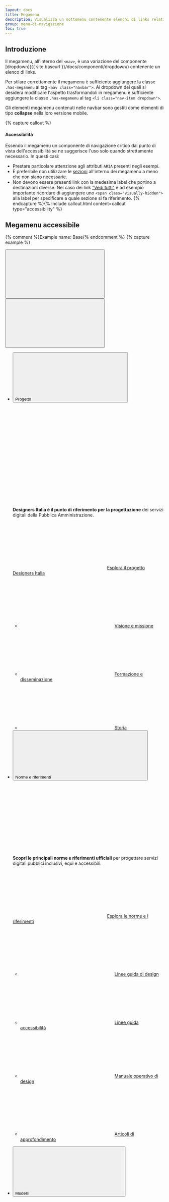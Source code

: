 ```yaml
---
layout: docs
title: Megamenu
description: Visualizza un sottomenu contenente elenchi di links relativo ad una voce della navbar.
group: menu-di-navigazione
toc: true
---
```


## Introduzione

Il megamenu, all'interno del `<nav>`, è una variazione del componente [dropdown]({{ site.baseurl }}/docs/componenti/dropdown/) contenente un elenco di links.

Per stilare correttamente il megamenu è sufficiente aggiungere la classe `.has-megamenu` al tag `<nav class="navbar">`. Ai dropdown dei quali si desidera modificare l'aspetto trasformandoli in megamenu è sufficiente aggiungere la classe `.has-megamenu` al tag `<li class="nav-item dropdown">`.

Gli elementi megamenu contenuti nelle navbar sono gestiti come elementi di tipo **collapse** nella loro versione mobile.

{% capture callout %}

#### Accessibilità

Essendo il megamenu un componente di navigazione critico dal punto di vista dell'accessibilità se ne suggerisce l'uso solo quando strettamente necessario. In questi casi:

- Prestare particolare attenzione agli attributi `ARIA` presenti negli esempi.
- È preferibile non utilizzare le [sezioni](#classico-con-sezioni) all'interno dei megamenu a meno che non siano necessarie.
- Non devono essere presenti link con la medesima label che portino a destinazioni diverse. Nel caso dei link ["Vedi tutti"](#classico-con-link-vedi-tutti) è ad esempio importante ricordare di aggiungere uno `<span class="visually-hidden">` alla label per specificare a quale sezione si fa riferimento.
  {% endcapture %}{% include callout.html content=callout type="accessibility" %}

## Megamenu accessibile

{% comment %}Example name: Base{% endcomment %}
{% capture example %}
<nav class="navbar navbar-expand-lg has-megamenu" aria-label="Menu principale"><button type="button"
    aria-label="Mostra o nascondi il menu" class="custom-navbar-toggler" aria-controls="menu" aria-expanded="false"
    data-bs-toggle="navbarcollapsible" data-bs-target="#menu"><span><svg role="img" class="icon">
        <use href="{{site.baseurl}}/dist/svg/sprites.svg#it-burger"></use>
      </svg></span></button>
  <div class="navbar-collapsable" id="menu">
    <div class="overlay fade"></div>
    <div class="close-div"><button type="button" aria-label="Chiudi il menu" class="btn close-menu"><span><svg
            role="img" class="icon">
            <use href="{{site.baseurl}}/dist/svg/sprites.svg#it-close-big"></use>
          </svg></span></button></div>
    <div class="menu-wrapper justify-content-lg-between">
      <ul class="navbar-nav">
        <li class="nav-item dropdown megamenu"><button type="button"
            class="nav-link dropdown-toggle px-lg-2 px-xl-3 fw-semibold" data-bs-toggle="dropdown" aria-expanded="false"
            id="menuA" data-focus-mouse="false"><span>Progetto</span><svg role="img" class="icon icon-xs ms-1">
              <use href="{{site.baseurl}}/dist/svg/sprites.svg#it-expand"></use>
            </svg></button>
          <div class="dropdown-menu shadow-lg" role="region" aria-labelledby="menuA">
            <div class="megamenu pb-5 pb-lg-0">
              <div class="row">
                <div class="col-xs-12 col-lg-4 px-0">
                  <div class="row">
                    <div class="col-12 it-vertical it-description pb-lg-3">
                      <div class="description-content img-max-megamenu ps-4 ps-sm-5 ms-3">
                        <div class="ratio ratio-megamenu lightgrey-bg-a1 mb-4 rounded">
                          <div data-gatsby-image-wrapper=""
                            class="gatsby-image-wrapper gatsby-image-wrapper-constrained rounded">
                            <div style="max-width:3200px;display:block"><img alt="" role="presentation"
                                aria-hidden="true"
                                src="data:image/svg+xml;charset=utf-8,%3Csvg%20height='2000'%20width='3200'%20xmlns='http://www.w3.org/2000/svg'%20version='1.1'%3E%3C/svg%3E"
                                style="max-width:100%;display:block;position:static">
                            </div>
                            <div aria-hidden="true" data-placeholder-image=""
                              style="opacity: 0; transition: opacity 500ms linear 0s; background-color: rgb(200, 120, 8); position: absolute; inset: 0px;">
                            </div>
                            <picture>
                              <source type="image/avif"
                                srcset="/static/0d973a0343157b10c739076c1a282b05/88738/home.avif 800w,/static/0d973a0343157b10c739076c1a282b05/4d6cb/home.avif 1600w,/static/0d973a0343157b10c739076c1a282b05/78b45/home.avif 3200w"
                                sizes="(min-width: 3200px) 3200px, 100vw">
                              <source type="image/webp"
                                srcset="/static/0d973a0343157b10c739076c1a282b05/912d8/home.webp 800w,/static/0d973a0343157b10c739076c1a282b05/3f5e5/home.webp 1600w,/static/0d973a0343157b10c739076c1a282b05/1f83d/home.webp 3200w"
                                sizes="(min-width: 3200px) 3200px, 100vw"><img data-main-image="" style="opacity: 1;"
                                sizes="(min-width: 3200px) 3200px, 100vw" decoding="async" loading="eager"
                                src="/static/0d973a0343157b10c739076c1a282b05/a1dee/home.jpg"
                                srcset="/static/0d973a0343157b10c739076c1a282b05/032ba/home.jpg 800w,/static/0d973a0343157b10c739076c1a282b05/eea20/home.jpg 1600w,/static/0d973a0343157b10c739076c1a282b05/a1dee/home.jpg 3200w"
                                alt="">
                            </picture><noscript>
                              <picture>
                                <source type="image/avif"
                                  srcSet="/static/0d973a0343157b10c739076c1a282b05/88738/home.avif 800w,/static/0d973a0343157b10c739076c1a282b05/4d6cb/home.avif 1600w,/static/0d973a0343157b10c739076c1a282b05/78b45/home.avif 3200w"
                                  sizes="(min-width: 3200px) 3200px, 100vw" />
                                <source type="image/webp"
                                  srcSet="/static/0d973a0343157b10c739076c1a282b05/912d8/home.webp 800w,/static/0d973a0343157b10c739076c1a282b05/3f5e5/home.webp 1600w,/static/0d973a0343157b10c739076c1a282b05/1f83d/home.webp 3200w"
                                  sizes="(min-width: 3200px) 3200px, 100vw" /><img data-gatsby-image-ssr=""
                                  data-main-image="" style="opacity:0" sizes="(min-width: 3200px) 3200px, 100vw"
                                  decoding="async" loading="eager"
                                  src="/static/0d973a0343157b10c739076c1a282b05/a1dee/home.jpg"
                                  srcSet="/static/0d973a0343157b10c739076c1a282b05/032ba/home.jpg 800w,/static/0d973a0343157b10c739076c1a282b05/eea20/home.jpg 1600w,/static/0d973a0343157b10c739076c1a282b05/a1dee/home.jpg 3200w"
                                  alt="" />
                              </picture>
                            </noscript>
                            <script
                              type="module">const t = "undefined" != typeof HTMLImageElement && "loading" in HTMLImageElement.prototype; if (t) { const t = document.querySelectorAll("img[data-main-image]"); for (let e of t) { e.dataset.src && (e.setAttribute("src", e.dataset.src), e.removeAttribute("data-src")), e.dataset.srcset && (e.setAttribute("srcset", e.dataset.srcset), e.removeAttribute("data-srcset")); const t = e.parentNode.querySelectorAll("source[data-srcset]"); for (let e of t) e.setAttribute("srcset", e.dataset.srcset), e.removeAttribute("data-srcset"); e.complete && (e.style.opacity = 1, e.parentNode.parentNode.querySelector("[data-placeholder-image]").style.opacity = 0) } }</script>
                          </div>
                        </div>
                        <p><strong>Designers Italia è il punto di riferimento per la
                            progettazione</strong> dei servizi digitali della Pubblica
                          Amministrazione.</p>
                      </div>
                    </div>
                  </div>
                </div>
                <div class="col-12 col-lg-8">
                  <div class="heading-link-wrapper"><a class="heading-link d-flex-inline align-items-center"
                      href="/progetto/"><svg role="img" class="icon icon-sm icon-primary me-2">
                        <use href="{{site.baseurl}}/dist/svg/sprites.svg#it-arrow-right-triangle"></use>
                      </svg><span>Esplora il progetto Designers Italia</span></a></div>
                  <div class="row">
                    <div class="col-12 col-lg-6">
                      <div class="link-list-wrapper">
                        <ul class="link-list">
                          <li><a class="list-item     left-icon  dropdown-item "
                              href="/progetto/visione-e-missione/"><svg role="img"
                                class="icon icon-sm icon-primary align-middle me-2">
                                <use href="{{site.baseurl}}/dist/svg/sprites.svg#it-arrow-right-triangle">
                                </use>
                              </svg><span>Visione e missione</span></a></li>
                          <li><a class="list-item     left-icon  dropdown-item "
                              href="/progetto/formazione-e-disseminazione/"><svg role="img"
                                class="icon icon-sm icon-primary align-middle me-2">
                                <use href="{{site.baseurl}}/dist/svg/sprites.svg#it-arrow-right-triangle">
                                </use>
                              </svg><span>Formazione e disseminazione</span></a></li>
                          <li><a class="list-item     left-icon  dropdown-item " href="/progetto/storia/"><svg
                                role="img" class="icon icon-sm icon-primary align-middle me-2">
                                <use href="{{site.baseurl}}/dist/svg/sprites.svg#it-arrow-right-triangle">
                                </use>
                              </svg><span>Storia</span></a></li>
                        </ul>
                      </div>
                    </div>
                  </div>
                </div>
              </div>
            </div>
          </div>
        </li>
        <li class="nav-item dropdown megamenu"><button type="button"
            class="nav-link dropdown-toggle px-lg-2 px-xl-3 fw-semibold" data-bs-toggle="dropdown" aria-expanded="false"
            id="menuB" data-focus-mouse="false"><span>Norme e riferimenti</span><svg role="img"
              class="icon icon-xs ms-1">
              <use href="{{site.baseurl}}/dist/svg/sprites.svg#it-expand"></use>
            </svg></button>
          <div class="dropdown-menu shadow-lg" role="region" aria-labelledby="menuB">
            <div class="megamenu pb-5 pb-lg-0">
              <div class="row">
                <div class="col-xs-12 col-lg-4 px-0">
                  <div class="row">
                    <div class="col-12 it-vertical it-description pb-lg-3">
                      <div class="description-content img-max-megamenu ps-4 ps-sm-5 ms-3">
                        <div class="ratio ratio-megamenu lightgrey-bg-a1 mb-4 rounded">
                          <div data-gatsby-image-wrapper=""
                            class="gatsby-image-wrapper gatsby-image-wrapper-constrained rounded">
                            <div style="max-width:3840px;display:block"><img alt="" role="presentation"
                                aria-hidden="true"
                                src="data:image/svg+xml;charset=utf-8,%3Csvg%20height='1648'%20width='3840'%20xmlns='http://www.w3.org/2000/svg'%20version='1.1'%3E%3C/svg%3E"
                                style="max-width:100%;display:block;position:static">
                            </div>
                            <div aria-hidden="true" data-placeholder-image=""
                              style="opacity: 0; transition: opacity 500ms linear 0s; background-color: rgb(200, 120, 8); position: absolute; inset: 0px;">
                            </div>
                            <picture>
                              <source type="image/avif"
                                srcset="/static/ba50afab4951d4437df225ac40bc9760/2b1f4/manuale-operativo-di-design.avif 960w,/static/ba50afab4951d4437df225ac40bc9760/2ae3a/manuale-operativo-di-design.avif 1920w,/static/ba50afab4951d4437df225ac40bc9760/78b33/manuale-operativo-di-design.avif 3840w"
                                sizes="(min-width: 3840px) 3840px, 100vw">
                              <source type="image/webp"
                                srcset="/static/ba50afab4951d4437df225ac40bc9760/e6899/manuale-operativo-di-design.webp 960w,/static/ba50afab4951d4437df225ac40bc9760/8644f/manuale-operativo-di-design.webp 1920w,/static/ba50afab4951d4437df225ac40bc9760/d6da2/manuale-operativo-di-design.webp 3840w"
                                sizes="(min-width: 3840px) 3840px, 100vw"><img data-main-image="" style="opacity: 1;"
                                sizes="(min-width: 3840px) 3840px, 100vw" decoding="async" loading="eager"
                                src="/static/ba50afab4951d4437df225ac40bc9760/5fdb4/manuale-operativo-di-design.jpg"
                                srcset="/static/ba50afab4951d4437df225ac40bc9760/c52da/manuale-operativo-di-design.jpg 960w,/static/ba50afab4951d4437df225ac40bc9760/eda89/manuale-operativo-di-design.jpg 1920w,/static/ba50afab4951d4437df225ac40bc9760/5fdb4/manuale-operativo-di-design.jpg 3840w"
                                alt="">
                            </picture><noscript>
                              <picture>
                                <source type="image/avif"
                                  srcSet="/static/ba50afab4951d4437df225ac40bc9760/2b1f4/manuale-operativo-di-design.avif 960w,/static/ba50afab4951d4437df225ac40bc9760/2ae3a/manuale-operativo-di-design.avif 1920w,/static/ba50afab4951d4437df225ac40bc9760/78b33/manuale-operativo-di-design.avif 3840w"
                                  sizes="(min-width: 3840px) 3840px, 100vw" />
                                <source type="image/webp"
                                  srcSet="/static/ba50afab4951d4437df225ac40bc9760/e6899/manuale-operativo-di-design.webp 960w,/static/ba50afab4951d4437df225ac40bc9760/8644f/manuale-operativo-di-design.webp 1920w,/static/ba50afab4951d4437df225ac40bc9760/d6da2/manuale-operativo-di-design.webp 3840w"
                                  sizes="(min-width: 3840px) 3840px, 100vw" /><img data-gatsby-image-ssr=""
                                  data-main-image="" style="opacity:0" sizes="(min-width: 3840px) 3840px, 100vw"
                                  decoding="async" loading="eager"
                                  src="/static/ba50afab4951d4437df225ac40bc9760/5fdb4/manuale-operativo-di-design.jpg"
                                  srcSet="/static/ba50afab4951d4437df225ac40bc9760/c52da/manuale-operativo-di-design.jpg 960w,/static/ba50afab4951d4437df225ac40bc9760/eda89/manuale-operativo-di-design.jpg 1920w,/static/ba50afab4951d4437df225ac40bc9760/5fdb4/manuale-operativo-di-design.jpg 3840w"
                                  alt="" />
                              </picture>
                            </noscript>
                            <script
                              type="module">const t = "undefined" != typeof HTMLImageElement && "loading" in HTMLImageElement.prototype; if (t) { const t = document.querySelectorAll("img[data-main-image]"); for (let e of t) { e.dataset.src && (e.setAttribute("src", e.dataset.src), e.removeAttribute("data-src")), e.dataset.srcset && (e.setAttribute("srcset", e.dataset.srcset), e.removeAttribute("data-srcset")); const t = e.parentNode.querySelectorAll("source[data-srcset]"); for (let e of t) e.setAttribute("srcset", e.dataset.srcset), e.removeAttribute("data-srcset"); e.complete && (e.style.opacity = 1, e.parentNode.parentNode.querySelector("[data-placeholder-image]").style.opacity = 0) } }</script>
                          </div>
                        </div>
                        <p><strong>Scopri le principali norme e riferimenti ufficiali</strong>
                          per progettare servizi digitali pubblici inclusivi, equi e
                          accessibili.</p>
                      </div>
                    </div>
                  </div>
                </div>
                <div class="col-12 col-lg-8">
                  <div class="heading-link-wrapper"><a class="heading-link d-flex-inline align-items-center"
                      href="/norme-e-riferimenti/"><svg role="img" class="icon icon-sm icon-primary me-2">
                        <use href="{{site.baseurl}}/dist/svg/sprites.svg#it-arrow-right-triangle"></use>
                      </svg><span>Esplora le norme e i riferimenti</span></a></div>
                  <div class="row">
                    <div class="col-12 col-lg-6">
                      <div class="link-list-wrapper">
                        <ul class="link-list">
                          <li><a class="list-item     left-icon  dropdown-item "
                              href="/norme-e-riferimenti/linee-guida-di-design/"><svg role="img"
                                class="icon icon-sm icon-primary align-middle me-2">
                                <use href="{{site.baseurl}}/dist/svg/sprites.svg#it-arrow-right-triangle">
                                </use>
                              </svg><span>Linee guida di design</span></a></li>
                          <li><a class="list-item     left-icon  dropdown-item "
                              href="/norme-e-riferimenti/linee-guida-accessibilita/"><svg role="img"
                                class="icon icon-sm icon-primary align-middle me-2">
                                <use href="{{site.baseurl}}/dist/svg/sprites.svg#it-arrow-right-triangle">
                                </use>
                              </svg><span>Linee guida accessibilità</span></a></li>
                          <li><a class="list-item     left-icon  dropdown-item "
                              href="/norme-e-riferimenti/manuale-operativo-di-design/"><svg role="img"
                                class="icon icon-sm icon-primary align-middle me-2">
                                <use href="{{site.baseurl}}/dist/svg/sprites.svg#it-arrow-right-triangle">
                                </use>
                              </svg><span>Manuale operativo di design</span></a></li>
                        </ul>
                      </div>
                    </div>
                    <div class="col-12 col-lg-6">
                      <div class="link-list-wrapper">
                        <ul class="link-list">
                          <li><a href="/norme-e-riferimenti#articoli-di-approfondimento"
                              class="list-item     left-icon  dropdown-item "><svg role="img"
                                class="icon icon-sm icon-primary align-middle me-2">
                                <use href="{{site.baseurl}}/dist/svg/sprites.svg#it-arrow-right-triangle">
                                </use>
                              </svg><span>Articoli di approfondimento</span></a></li>
                        </ul>
                      </div>
                    </div>
                  </div>
                </div>
              </div>
            </div>
          </div>
        </li>
      </ul>
      <ul class="navbar-nav">
        <li class="nav-item dropdown megamenu"><button type="button"
            class="nav-link dropdown-toggle px-lg-2 px-xl-3 fw-semibold" data-bs-toggle="dropdown" aria-expanded="false"
            id="menuC"><span>Modelli</span><svg role="img" class="icon icon-xs ms-1">
              <use href="{{site.baseurl}}/dist/svg/sprites.svg#it-expand"></use>
            </svg></button>
          <div class="dropdown-menu shadow-lg" role="region" aria-labelledby="menuC">
            <div class="megamenu pb-5 pb-lg-0">
              <div class="row">
                <div class="col-xs-12 col-lg-4 px-0">
                  <div class="row">
                    <div class="col-12 it-vertical it-description pb-lg-3">
                      <div class="description-content img-max-megamenu ps-4 ps-sm-5 ms-3">
                        <div class="ratio ratio-megamenu lightgrey-bg-a1 mb-4 rounded">
                          <div data-gatsby-image-wrapper=""
                            class="gatsby-image-wrapper gatsby-image-wrapper-constrained rounded">
                            <div style="max-width:1450px;display:block"><img alt="" role="presentation"
                                aria-hidden="true"
                                src="data:image/svg+xml;charset=utf-8,%3Csvg%20height='906'%20width='1450'%20xmlns='http://www.w3.org/2000/svg'%20version='1.1'%3E%3C/svg%3E"
                                style="max-width:100%;display:block;position:static">
                            </div>
                            <div aria-hidden="true" data-placeholder-image=""
                              style="opacity: 0; transition: opacity 500ms linear 0s; background-color: rgb(104, 216, 216); position: absolute; inset: 0px;">
                            </div>
                            <picture>
                              <source type="image/avif"
                                srcset="/static/70cecc5a0a63d4057163ac117e5feade/00221/comuni.avif 363w,/static/70cecc5a0a63d4057163ac117e5feade/11ecc/comuni.avif 725w,/static/70cecc5a0a63d4057163ac117e5feade/0ac32/comuni.avif 1450w"
                                sizes="(min-width: 1450px) 1450px, 100vw">
                              <source type="image/webp"
                                srcset="/static/70cecc5a0a63d4057163ac117e5feade/7ff0d/comuni.webp 363w,/static/70cecc5a0a63d4057163ac117e5feade/99691/comuni.webp 725w,/static/70cecc5a0a63d4057163ac117e5feade/65c2b/comuni.webp 1450w"
                                sizes="(min-width: 1450px) 1450px, 100vw"><img data-main-image="" style="opacity: 1;"
                                sizes="(min-width: 1450px) 1450px, 100vw" decoding="async" loading="eager"
                                src="/static/70cecc5a0a63d4057163ac117e5feade/8dc0e/comuni.png"
                                srcset="/static/70cecc5a0a63d4057163ac117e5feade/5b008/comuni.png 363w,/static/70cecc5a0a63d4057163ac117e5feade/1ab17/comuni.png 725w,/static/70cecc5a0a63d4057163ac117e5feade/8dc0e/comuni.png 1450w"
                                alt="">
                            </picture><noscript>
                              <picture>
                                <source type="image/avif"
                                  srcSet="/static/70cecc5a0a63d4057163ac117e5feade/00221/comuni.avif 363w,/static/70cecc5a0a63d4057163ac117e5feade/11ecc/comuni.avif 725w,/static/70cecc5a0a63d4057163ac117e5feade/0ac32/comuni.avif 1450w"
                                  sizes="(min-width: 1450px) 1450px, 100vw" />
                                <source type="image/webp"
                                  srcSet="/static/70cecc5a0a63d4057163ac117e5feade/7ff0d/comuni.webp 363w,/static/70cecc5a0a63d4057163ac117e5feade/99691/comuni.webp 725w,/static/70cecc5a0a63d4057163ac117e5feade/65c2b/comuni.webp 1450w"
                                  sizes="(min-width: 1450px) 1450px, 100vw" /><img data-gatsby-image-ssr=""
                                  data-main-image="" style="opacity:0" sizes="(min-width: 1450px) 1450px, 100vw"
                                  decoding="async" loading="eager"
                                  src="/static/70cecc5a0a63d4057163ac117e5feade/8dc0e/comuni.png"
                                  srcSet="/static/70cecc5a0a63d4057163ac117e5feade/5b008/comuni.png 363w,/static/70cecc5a0a63d4057163ac117e5feade/1ab17/comuni.png 725w,/static/70cecc5a0a63d4057163ac117e5feade/8dc0e/comuni.png 1450w"
                                  alt="" />
                              </picture>
                            </noscript>
                            <script
                              type="module">const t = "undefined" != typeof HTMLImageElement && "loading" in HTMLImageElement.prototype; if (t) { const t = document.querySelectorAll("img[data-main-image]"); for (let e of t) { e.dataset.src && (e.setAttribute("src", e.dataset.src), e.removeAttribute("data-src")), e.dataset.srcset && (e.setAttribute("srcset", e.dataset.srcset), e.removeAttribute("data-srcset")); const t = e.parentNode.querySelectorAll("source[data-srcset]"); for (let e of t) e.setAttribute("srcset", e.dataset.srcset), e.removeAttribute("data-srcset"); e.complete && (e.style.opacity = 1, e.parentNode.parentNode.querySelector("[data-placeholder-image]").style.opacity = 0) } }</script>
                          </div>
                        </div>
                        <p><strong>Usa i modelli di design per realizzare siti e servizi
                            digitali</strong> validati dalla ricerca e progettati sui
                          bisogni dei cittadini.</p>
                      </div>
                    </div>
                  </div>
                </div>
                <div class="col-12 col-lg-8">
                  <div class="heading-link-wrapper"><a class="heading-link d-flex-inline align-items-center"
                      href="/modelli/"><svg role="img" class="icon icon-sm icon-primary me-2">
                        <use href="{{site.baseurl}}/dist/svg/sprites.svg#it-arrow-right-triangle"></use>
                      </svg><span>Esplora i modelli di siti e servizi digitali per la
                        PA</span></a></div>
                  <div class="row">
                    <div class="col-12 col-lg-6">
                      <div class="link-list-wrapper">
                        <ul class="link-list">
                          <li><a class="list-item     left-icon  dropdown-item " href="/modelli/comuni/"><svg role="img"
                                class="icon icon-sm icon-primary align-middle me-2">
                                <use href="{{site.baseurl}}/dist/svg/sprites.svg#it-arrow-right-triangle">
                                </use>
                              </svg><span>Comuni</span></a></li>
                          <li><a class="list-item     left-icon  dropdown-item " href="/modelli/scuole/"><svg role="img"
                                class="icon icon-sm icon-primary align-middle me-2">
                                <use href="{{site.baseurl}}/dist/svg/sprites.svg#it-arrow-right-triangle">
                                </use>
                              </svg><span>Scuole</span></a></li>
                          <li><a class="list-item     left-icon  dropdown-item " href="/modelli/musei-civici/"><svg
                                role="img" class="icon icon-sm icon-primary align-middle me-2">
                                <use href="{{site.baseurl}}/dist/svg/sprites.svg#it-arrow-right-triangle">
                                </use>
                              </svg><span>Musei civici</span></a></li>
                        </ul>
                      </div>
                    </div>
                    <div class="col-12 col-lg-6">
                      <div class="link-list-wrapper">
                        <ul class="link-list">
                          <li><a class="list-item     left-icon  dropdown-item "
                              href="/modelli/aziende-sanitarie-locali/"><svg role="img"
                                class="icon icon-sm icon-primary align-middle me-2">
                                <use href="{{site.baseurl}}/dist/svg/sprites.svg#it-arrow-right-triangle">
                                </use>
                              </svg><span>Aziende sanitarie locali (ASL)</span></a></li>
                        </ul>
                      </div>
                    </div>
                  </div>
                </div>
              </div>
            </div>
          </div>
        </li>
        <li class="nav-item dropdown megamenu"><button type="button"
            class="nav-link dropdown-toggle px-lg-2 px-xl-3 fw-semibold" data-bs-toggle="dropdown" aria-expanded="false"
            id="menuD"><span>Design system</span><svg role="img" class="icon icon-xs ms-1">
              <use href="{{site.baseurl}}/dist/svg/sprites.svg#it-expand"></use>
            </svg></button>
          <div class="dropdown-menu shadow-lg" role="region" aria-labelledby="menuD">
            <div class="megamenu pb-5 pb-lg-0">
              <div class="row">
                <div class="col-xs-12 col-lg-4 px-0">
                  <div class="row">
                    <div class="col-12 it-vertical it-description pb-lg-3">
                      <div class="description-content img-max-megamenu ps-4 ps-sm-5 ms-3">
                        <div class="ratio ratio-megamenu lightgrey-bg-a1 mb-4 rounded">
                          <div data-gatsby-image-wrapper=""
                            class="gatsby-image-wrapper gatsby-image-wrapper-constrained rounded">
                            <div style="max-width:1920px;display:block"><img alt="" role="presentation"
                                aria-hidden="true"
                                src="data:image/svg+xml;charset=utf-8,%3Csvg%20height='824'%20width='1920'%20xmlns='http://www.w3.org/2000/svg'%20version='1.1'%3E%3C/svg%3E"
                                style="max-width:100%;display:block;position:static">
                            </div>
                            <div aria-hidden="true" data-placeholder-image=""
                              style="opacity: 0; transition: opacity 500ms linear 0s; background-color: rgb(136, 168, 200); position: absolute; inset: 0px;">
                            </div>
                            <picture>
                              <source type="image/avif"
                                srcset="/static/0d32f3f51a9597e2d678ec4945da6480/86651/fondamenti.avif 480w,/static/0d32f3f51a9597e2d678ec4945da6480/2b1f4/fondamenti.avif 960w,/static/0d32f3f51a9597e2d678ec4945da6480/2ae3a/fondamenti.avif 1920w"
                                sizes="(min-width: 1920px) 1920px, 100vw">
                              <source type="image/webp"
                                srcset="/static/0d32f3f51a9597e2d678ec4945da6480/1cdd2/fondamenti.webp 480w,/static/0d32f3f51a9597e2d678ec4945da6480/e6899/fondamenti.webp 960w,/static/0d32f3f51a9597e2d678ec4945da6480/8644f/fondamenti.webp 1920w"
                                sizes="(min-width: 1920px) 1920px, 100vw"><img data-main-image="" style="opacity: 1;"
                                sizes="(min-width: 1920px) 1920px, 100vw" decoding="async" loading="eager"
                                src="/static/0d32f3f51a9597e2d678ec4945da6480/eda89/fondamenti.jpg"
                                srcset="/static/0d32f3f51a9597e2d678ec4945da6480/ad942/fondamenti.jpg 480w,/static/0d32f3f51a9597e2d678ec4945da6480/c52da/fondamenti.jpg 960w,/static/0d32f3f51a9597e2d678ec4945da6480/eda89/fondamenti.jpg 1920w"
                                alt="">
                            </picture><noscript>
                              <picture>
                                <source type="image/avif"
                                  srcSet="/static/0d32f3f51a9597e2d678ec4945da6480/86651/fondamenti.avif 480w,/static/0d32f3f51a9597e2d678ec4945da6480/2b1f4/fondamenti.avif 960w,/static/0d32f3f51a9597e2d678ec4945da6480/2ae3a/fondamenti.avif 1920w"
                                  sizes="(min-width: 1920px) 1920px, 100vw" />
                                <source type="image/webp"
                                  srcSet="/static/0d32f3f51a9597e2d678ec4945da6480/1cdd2/fondamenti.webp 480w,/static/0d32f3f51a9597e2d678ec4945da6480/e6899/fondamenti.webp 960w,/static/0d32f3f51a9597e2d678ec4945da6480/8644f/fondamenti.webp 1920w"
                                  sizes="(min-width: 1920px) 1920px, 100vw" /><img data-gatsby-image-ssr=""
                                  data-main-image="" style="opacity:0" sizes="(min-width: 1920px) 1920px, 100vw"
                                  decoding="async" loading="eager"
                                  src="/static/0d32f3f51a9597e2d678ec4945da6480/eda89/fondamenti.jpg"
                                  srcSet="/static/0d32f3f51a9597e2d678ec4945da6480/ad942/fondamenti.jpg 480w,/static/0d32f3f51a9597e2d678ec4945da6480/c52da/fondamenti.jpg 960w,/static/0d32f3f51a9597e2d678ec4945da6480/eda89/fondamenti.jpg 1920w"
                                  alt="" />
                              </picture>
                            </noscript>
                            <script
                              type="module">const t = "undefined" != typeof HTMLImageElement && "loading" in HTMLImageElement.prototype; if (t) { const t = document.querySelectorAll("img[data-main-image]"); for (let e of t) { e.dataset.src && (e.setAttribute("src", e.dataset.src), e.removeAttribute("data-src")), e.dataset.srcset && (e.setAttribute("srcset", e.dataset.srcset), e.removeAttribute("data-srcset")); const t = e.parentNode.querySelectorAll("source[data-srcset]"); for (let e of t) e.setAttribute("srcset", e.dataset.srcset), e.removeAttribute("data-srcset"); e.complete && (e.style.opacity = 1, e.parentNode.parentNode.querySelector("[data-placeholder-image]").style.opacity = 0) } }</script>
                          </div>
                        </div>
                        <p><strong>Progetta e sviluppa interfacce e contenuti di siti e servizi
                            digitali pubblici</strong> utilizzando gli strumenti del design
                          system del Paese.</p>
                      </div>
                    </div>
                  </div>
                </div>
                <div class="col-12 col-lg-8">
                  <div class="heading-link-wrapper"><a class="heading-link d-flex-inline align-items-center"
                      href="/design-system/"><svg role="img" class="icon icon-sm icon-primary me-2">
                        <use href="{{site.baseurl}}/dist/svg/sprites.svg#it-arrow-right-triangle"></use>
                      </svg><span>Esplora il design system del Paese</span></a></div>
                  <div class="row">
                    <div class="col-12 col-lg-6">
                      <div class="link-list-wrapper">
                        <ul class="link-list">
                          <li><a class="list-item     left-icon  dropdown-item "
                              href="/design-system/come-iniziare/"><svg role="img"
                                class="icon icon-sm icon-primary align-middle me-2">
                                <use href="{{site.baseurl}}/dist/svg/sprites.svg#it-arrow-right-triangle">
                                </use>
                              </svg><span>Come iniziare</span></a></li>
                          <li><a class="list-item     left-icon  dropdown-item "
                              href="/design-system/come-contribuire/"><svg role="img"
                                class="icon icon-sm icon-primary align-middle me-2">
                                <use href="{{site.baseurl}}/dist/svg/sprites.svg#it-arrow-right-triangle">
                                </use>
                              </svg><span>Come contribuire</span></a></li>
                          <li><a class="list-item     left-icon  dropdown-item " href="/design-system/fondamenti/"><svg
                                role="img" class="icon icon-sm icon-primary align-middle me-2">
                                <use href="{{site.baseurl}}/dist/svg/sprites.svg#it-arrow-right-triangle">
                                </use>
                              </svg><span>Fondamenti</span></a></li>
                        </ul>
                      </div>
                    </div>
                    <div class="col-12 col-lg-6">
                      <div class="link-list-wrapper">
                        <ul class="link-list">
                          <li><a class="list-item     left-icon  dropdown-item " href="/design-system/componenti/"><svg
                                role="img" class="icon icon-sm icon-primary align-middle me-2">
                                <use href="{{site.baseurl}}/dist/svg/sprites.svg#it-arrow-right-triangle">
                                </use>
                              </svg><span>Componenti</span></a></li>
                        </ul>
                      </div>
                    </div>
                  </div>
                </div>
              </div>
            </div>
          </div>
        </li>
        <li class="nav-item dropdown megamenu"><button type="button"
            class="nav-link dropdown-toggle px-lg-2 px-xl-3 fw-semibold" data-bs-toggle="dropdown" aria-expanded="false"
            id="menuE"><span>Risorse per progettare</span><svg role="img" class="icon icon-xs ms-1">
              <use href="{{site.baseurl}}/dist/svg/sprites.svg#it-expand"></use>
            </svg></button>
          <div class="dropdown-menu shadow-lg" role="region" aria-labelledby="menuE">
            <div class="megamenu pb-5 pb-lg-0">
              <div class="row">
                <div class="col-xs-12 col-lg-4 px-0">
                  <div class="row">
                    <div class="col-12 it-vertical it-description pb-lg-3">
                      <div class="description-content img-max-megamenu ps-4 ps-sm-5 ms-3">
                        <div class="ratio ratio-megamenu lightgrey-bg-a1 mb-4 rounded">
                          <div data-gatsby-image-wrapper=""
                            class="gatsby-image-wrapper gatsby-image-wrapper-constrained rounded">
                            <div style="max-width:1200px;display:block"><img alt="" role="presentation"
                                aria-hidden="true"
                                src="data:image/svg+xml;charset=utf-8,%3Csvg%20height='800'%20width='1200'%20xmlns='http://www.w3.org/2000/svg'%20version='1.1'%3E%3C/svg%3E"
                                style="max-width:100%;display:block;position:static">
                            </div>
                            <div aria-hidden="true" data-placeholder-image=""
                              style="opacity: 0; transition: opacity 500ms linear 0s; background-color: rgb(8, 104, 200); position: absolute; inset: 0px;">
                            </div>
                            <picture>
                              <source type="image/avif"
                                srcset="/static/cc9475d7a9a22ca8bc80211f9f41d6b9/3f9d6/risorse-per-progettare.avif 300w,/static/cc9475d7a9a22ca8bc80211f9f41d6b9/aa40e/risorse-per-progettare.avif 600w,/static/cc9475d7a9a22ca8bc80211f9f41d6b9/39a95/risorse-per-progettare.avif 1200w"
                                sizes="(min-width: 1200px) 1200px, 100vw">
                              <source type="image/webp"
                                srcset="/static/cc9475d7a9a22ca8bc80211f9f41d6b9/2177e/risorse-per-progettare.webp 300w,/static/cc9475d7a9a22ca8bc80211f9f41d6b9/60611/risorse-per-progettare.webp 600w,/static/cc9475d7a9a22ca8bc80211f9f41d6b9/ff8c4/risorse-per-progettare.webp 1200w"
                                sizes="(min-width: 1200px) 1200px, 100vw"><img data-main-image="" style="opacity: 1;"
                                sizes="(min-width: 1200px) 1200px, 100vw" decoding="async" loading="eager"
                                src="/static/cc9475d7a9a22ca8bc80211f9f41d6b9/b0091/risorse-per-progettare.png"
                                srcset="/static/cc9475d7a9a22ca8bc80211f9f41d6b9/c0735/risorse-per-progettare.png 300w,/static/cc9475d7a9a22ca8bc80211f9f41d6b9/6a2d8/risorse-per-progettare.png 600w,/static/cc9475d7a9a22ca8bc80211f9f41d6b9/b0091/risorse-per-progettare.png 1200w"
                                alt="">
                            </picture><noscript>
                              <picture>
                                <source type="image/avif"
                                  srcSet="/static/cc9475d7a9a22ca8bc80211f9f41d6b9/3f9d6/risorse-per-progettare.avif 300w,/static/cc9475d7a9a22ca8bc80211f9f41d6b9/aa40e/risorse-per-progettare.avif 600w,/static/cc9475d7a9a22ca8bc80211f9f41d6b9/39a95/risorse-per-progettare.avif 1200w"
                                  sizes="(min-width: 1200px) 1200px, 100vw" />
                                <source type="image/webp"
                                  srcSet="/static/cc9475d7a9a22ca8bc80211f9f41d6b9/2177e/risorse-per-progettare.webp 300w,/static/cc9475d7a9a22ca8bc80211f9f41d6b9/60611/risorse-per-progettare.webp 600w,/static/cc9475d7a9a22ca8bc80211f9f41d6b9/ff8c4/risorse-per-progettare.webp 1200w"
                                  sizes="(min-width: 1200px) 1200px, 100vw" /><img data-gatsby-image-ssr=""
                                  data-main-image="" style="opacity:0" sizes="(min-width: 1200px) 1200px, 100vw"
                                  decoding="async" loading="eager"
                                  src="/static/cc9475d7a9a22ca8bc80211f9f41d6b9/b0091/risorse-per-progettare.png"
                                  srcSet="/static/cc9475d7a9a22ca8bc80211f9f41d6b9/c0735/risorse-per-progettare.png 300w,/static/cc9475d7a9a22ca8bc80211f9f41d6b9/6a2d8/risorse-per-progettare.png 600w,/static/cc9475d7a9a22ca8bc80211f9f41d6b9/b0091/risorse-per-progettare.png 1200w"
                                  alt="" />
                              </picture>
                            </noscript>
                            <script
                              type="module">const t = "undefined" != typeof HTMLImageElement && "loading" in HTMLImageElement.prototype; if (t) { const t = document.querySelectorAll("img[data-main-image]"); for (let e of t) { e.dataset.src && (e.setAttribute("src", e.dataset.src), e.removeAttribute("data-src")), e.dataset.srcset && (e.setAttribute("srcset", e.dataset.srcset), e.removeAttribute("data-srcset")); const t = e.parentNode.querySelectorAll("source[data-srcset]"); for (let e of t) e.setAttribute("srcset", e.dataset.srcset), e.removeAttribute("data-srcset"); e.complete && (e.style.opacity = 1, e.parentNode.parentNode.querySelector("[data-placeholder-image]").style.opacity = 0) } }</script>
                          </div>
                        </div>
                        <p><strong>Crea il tuo progetto digitale pubblico seguendo le cinque
                            fasi di progettazione</strong> e utilizzando i kit di design
                          pronti all'uso.</p>
                      </div>
                    </div>
                  </div>
                </div>
                <div class="col-12 col-lg-8">
                  <div class="heading-link-wrapper"><a class="heading-link d-flex-inline align-items-center"
                      href="/risorse-per-progettare/"><svg role="img" class="icon icon-sm icon-primary me-2">
                        <use href="{{site.baseurl}}/dist/svg/sprites.svg#it-arrow-right-triangle"></use>
                      </svg><span>Esplora le risorse per progettare servizi digitali della
                        PA</span></a></div>
                  <div class="row">
                    <div class="col-12 col-lg-6">
                      <div class="link-list-wrapper">
                        <ul class="link-list">
                          <li><a class="list-item     left-icon  dropdown-item "
                              href="/risorse-per-progettare/organizzare/"><svg role="img"
                                class="icon icon-sm icon-primary align-middle me-2">
                                <use href="{{site.baseurl}}/dist/svg/sprites.svg#it-arrow-right-triangle">
                                </use>
                              </svg><span>Organizzare</span></a></li>
                          <li><a class="list-item     left-icon  dropdown-item "
                              href="/risorse-per-progettare/comprendere/"><svg role="img"
                                class="icon icon-sm icon-primary align-middle me-2">
                                <use href="{{site.baseurl}}/dist/svg/sprites.svg#it-arrow-right-triangle">
                                </use>
                              </svg><span>Comprendere</span></a></li>
                          <li><a class="list-item     left-icon  dropdown-item "
                              href="/risorse-per-progettare/progettare/"><svg role="img"
                                class="icon icon-sm icon-primary align-middle me-2">
                                <use href="{{site.baseurl}}/dist/svg/sprites.svg#it-arrow-right-triangle">
                                </use>
                              </svg><span>Progettare</span></a></li>
                        </ul>
                      </div>
                    </div>
                    <div class="col-12 col-lg-6">
                      <div class="link-list-wrapper">
                        <ul class="link-list">
                          <li><a class="list-item     left-icon  dropdown-item "
                              href="/risorse-per-progettare/realizzare/"><svg role="img"
                                class="icon icon-sm icon-primary align-middle me-2">
                                <use href="{{site.baseurl}}/dist/svg/sprites.svg#it-arrow-right-triangle">
                                </use>
                              </svg><span>Realizzare</span></a></li>
                          <li><a class="list-item     left-icon  dropdown-item "
                              href="/risorse-per-progettare/validare/"><svg role="img"
                                class="icon icon-sm icon-primary align-middle me-2">
                                <use href="{{site.baseurl}}/dist/svg/sprites.svg#it-arrow-right-triangle">
                                </use>
                              </svg><span>Validare</span></a></li>
                        </ul>
                      </div>
                    </div>
                  </div>
                </div>
              </div>
            </div>
          </div>
        </li>
      </ul>
      <ul class="navbar-nav">
        <li class="nav-item dropdown megamenu"><button type="button"
            class="nav-link dropdown-toggle px-lg-2 px-xl-3 fw-semibold" data-bs-toggle="dropdown" aria-expanded="false"
            id="menuF"><span>Community</span><svg role="img" class="icon icon-xs ms-1">
              <use href="{{site.baseurl}}/dist/svg/sprites.svg#it-expand"></use>
            </svg></button>
          <div class="dropdown-menu shadow-lg" role="region" aria-labelledby="menuF">
            <div class="megamenu pb-5 pb-lg-0">
              <div class="row">
                <div class="col-xs-12 col-lg-4 px-0">
                  <div class="row">
                    <div class="col-12 it-vertical it-description pb-lg-3">
                      <div class="description-content img-max-megamenu ps-4 ps-sm-5 ms-3">
                        <div class="ratio ratio-megamenu lightgrey-bg-a1 mb-4 rounded">
                          <div data-gatsby-image-wrapper=""
                            class="gatsby-image-wrapper gatsby-image-wrapper-constrained rounded">
                            <div style="max-width:1920px;display:block"><img alt="" role="presentation"
                                aria-hidden="true"
                                src="data:image/svg+xml;charset=utf-8,%3Csvg%20height='824'%20width='1920'%20xmlns='http://www.w3.org/2000/svg'%20version='1.1'%3E%3C/svg%3E"
                                style="max-width:100%;display:block;position:static">
                            </div>
                            <div aria-hidden="true" data-placeholder-image=""
                              style="opacity: 0; transition: opacity 500ms linear 0s; background-color: rgb(200, 120, 8); position: absolute; inset: 0px;">
                            </div>
                            <picture>
                              <source type="image/avif"
                                srcset="/static/605734f19fce81705f1d9284c2ea27b3/86651/community.avif 480w,/static/605734f19fce81705f1d9284c2ea27b3/2b1f4/community.avif 960w,/static/605734f19fce81705f1d9284c2ea27b3/2ae3a/community.avif 1920w"
                                sizes="(min-width: 1920px) 1920px, 100vw">
                              <source type="image/webp"
                                srcset="/static/605734f19fce81705f1d9284c2ea27b3/1cdd2/community.webp 480w,/static/605734f19fce81705f1d9284c2ea27b3/e6899/community.webp 960w,/static/605734f19fce81705f1d9284c2ea27b3/8644f/community.webp 1920w"
                                sizes="(min-width: 1920px) 1920px, 100vw"><img data-main-image="" style="opacity: 1;"
                                sizes="(min-width: 1920px) 1920px, 100vw" decoding="async" loading="eager"
                                src="/static/605734f19fce81705f1d9284c2ea27b3/eda89/community.jpg"
                                srcset="/static/605734f19fce81705f1d9284c2ea27b3/ad942/community.jpg 480w,/static/605734f19fce81705f1d9284c2ea27b3/c52da/community.jpg 960w,/static/605734f19fce81705f1d9284c2ea27b3/eda89/community.jpg 1920w"
                                alt="">
                            </picture><noscript>
                              <picture>
                                <source type="image/avif"
                                  srcSet="/static/605734f19fce81705f1d9284c2ea27b3/86651/community.avif 480w,/static/605734f19fce81705f1d9284c2ea27b3/2b1f4/community.avif 960w,/static/605734f19fce81705f1d9284c2ea27b3/2ae3a/community.avif 1920w"
                                  sizes="(min-width: 1920px) 1920px, 100vw" />
                                <source type="image/webp"
                                  srcSet="/static/605734f19fce81705f1d9284c2ea27b3/1cdd2/community.webp 480w,/static/605734f19fce81705f1d9284c2ea27b3/e6899/community.webp 960w,/static/605734f19fce81705f1d9284c2ea27b3/8644f/community.webp 1920w"
                                  sizes="(min-width: 1920px) 1920px, 100vw" /><img data-gatsby-image-ssr=""
                                  data-main-image="" style="opacity:0" sizes="(min-width: 1920px) 1920px, 100vw"
                                  decoding="async" loading="eager"
                                  src="/static/605734f19fce81705f1d9284c2ea27b3/eda89/community.jpg"
                                  srcSet="/static/605734f19fce81705f1d9284c2ea27b3/ad942/community.jpg 480w,/static/605734f19fce81705f1d9284c2ea27b3/c52da/community.jpg 960w,/static/605734f19fce81705f1d9284c2ea27b3/eda89/community.jpg 1920w"
                                  alt="" />
                              </picture>
                            </noscript>
                            <script
                              type="module">const t = "undefined" != typeof HTMLImageElement && "loading" in HTMLImageElement.prototype; if (t) { const t = document.querySelectorAll("img[data-main-image]"); for (let e of t) { e.dataset.src && (e.setAttribute("src", e.dataset.src), e.removeAttribute("data-src")), e.dataset.srcset && (e.setAttribute("srcset", e.dataset.srcset), e.removeAttribute("data-srcset")); const t = e.parentNode.querySelectorAll("source[data-srcset]"); for (let e of t) e.setAttribute("srcset", e.dataset.srcset), e.removeAttribute("data-srcset"); e.complete && (e.style.opacity = 1, e.parentNode.parentNode.querySelector("[data-placeholder-image]").style.opacity = 0) } }</script>
                          </div>
                        </div>
                        <p><strong>Scopri gli eventi, le notizie e gli approfondimenti</strong>
                          su Designers Italia e contribuisci alla community italiana della
                          progettazione digitale per la PA.</p>
                      </div>
                    </div>
                  </div>
                </div>
                <div class="col-12 col-lg-8">
                  <div class="heading-link-wrapper"><a class="heading-link d-flex-inline align-items-center"
                      href="/community/"><svg role="img" class="icon icon-sm icon-primary me-2">
                        <use href="{{site.baseurl}}/dist/svg/sprites.svg#it-arrow-right-triangle"></use>
                      </svg><span>Esplora i contenuti della community Designers Italia</span></a>
                  </div>
                  <div class="row">
                    <div class="col-12 col-lg-6">
                      <div class="link-list-wrapper">
                        <ul class="link-list">
                          <li><a class="list-item     left-icon  dropdown-item " href="/community/notizie/"><svg
                                role="img" class="icon icon-sm icon-primary align-middle me-2">
                                <use href="{{site.baseurl}}/dist/svg/sprites.svg#it-arrow-right-triangle">
                                </use>
                              </svg><span>Notizie</span></a></li>
                          <li><a class="list-item     left-icon  dropdown-item " href="/community/eventi/"><svg
                                role="img" class="icon icon-sm icon-primary align-middle me-2">
                                <use href="{{site.baseurl}}/dist/svg/sprites.svg#it-arrow-right-triangle">
                                </use>
                              </svg><span>Eventi</span></a></li>
                          <li><a href="/community#articoli-di-approfondimento"
                              class="list-item     left-icon  dropdown-item "><svg role="img"
                                class="icon icon-sm icon-primary align-middle me-2">
                                <use href="{{site.baseurl}}/dist/svg/sprites.svg#it-arrow-right-triangle">
                                </use>
                              </svg><span>Articoli di approfondimento</span></a></li>
                        </ul>
                      </div>
                    </div>
                    <div class="col-12 col-lg-6">
                      <div class="link-list-wrapper">
                        <ul class="link-list">
                          <li><a class="list-item     left-icon  dropdown-item " href="/community/media/"><svg
                                role="img" class="icon icon-sm icon-primary align-middle me-2">
                                <use href="{{site.baseurl}}/dist/svg/sprites.svg#it-arrow-right-triangle">
                                </use>
                              </svg><span>Media</span></a></li>
                          <li><a class="list-item     left-icon  dropdown-item " href="/community/piano-attivita/"><svg
                                role="img" class="icon icon-sm icon-primary align-middle me-2">
                                <use href="{{site.baseurl}}/dist/svg/sprites.svg#it-arrow-right-triangle">
                                </use>
                              </svg><span>Piano attività</span></a></li>
                          <li><a class="list-item     left-icon  dropdown-item " href="/community/contatti/"><svg
                                role="img" class="icon icon-sm icon-primary align-middle me-2">
                                <use href="{{site.baseurl}}/dist/svg/sprites.svg#it-arrow-right-triangle">
                                </use>
                              </svg><span>Contatti</span></a></li>
                        </ul>
                      </div>
                    </div>
                  </div>
                </div>
              </div>
            </div>
          </div>
        </li>
      </ul>
    </div>
  </div>
</nav>
{% endcapture %}{% include example.html content=example %}

### Classico con link "Vedi tutti"

Il megamenu può contenere un link relativo agli elenchi in esso contenuti.

Qualora i link mostrati nel megamenu non siano tutti quelli relativi alla voce primaria (perché troppo numerosi), si può includere l'elemento `<div class="it-external">` subito dopo il `<div class="row">` che contiene le liste di link.  
La struttura colonnare dell'elemento `<div class="it-external">` dev'essere la stessa di quella contenente le liste di link.

All'interno dell'ultima colonna inseriremo la lista di link contenente il link che porterà alla pagina in cui sarà mostrato tutto il contenuto di sezione.  
Per stilare correttamente il link è sufficiente aggiungere la classe `.it-more` al tag `<li>` che lo contiene.

{% comment %}Example name: Con link vedi tutti{% endcomment %}
{% capture example %}
<nav class="navbar navbar-expand-lg has-megamenu">
  <button class="custom-navbar-toggler" type="button" aria-controls="nav2" aria-expanded="false" aria-label="Mostra/Nascondi la navigazione" data-bs-toggle="navbarcollapsible" data-bs-target="#nav2">
    <svg class="icon">
      <use href="{{site.baseurl}}/dist/svg/sprites.svg#it-burger"></use>
    </svg>
  </button>
  <div class="navbar-collapsable" id="nav2">
    <div class="overlay"></div>
    <div class="close-div">
      <button class="btn close-menu" type="button">
        <span class="visually-hidden">Nascondi la navigazione</span>
        <svg class="icon">
          <use href="{{site.baseurl}}/dist/svg/sprites.svg#it-close-big"></use>
        </svg>
      </button>
    </div>
    <div class="menu-wrapper">
      <ul class="navbar-nav">
        <li class="nav-item dropdown megamenu">
          <a class="nav-link dropdown-toggle" href="#" data-bs-toggle="dropdown" aria-expanded="false" id="megamenu2">
            <span>Megamenu</span>
            <svg class="icon icon-xs">
              <use href="{{site.baseurl}}/dist/svg/sprites.svg#it-expand"></use>
            </svg>
          </a>
          <div class="dropdown-menu" role="region" aria-labelledby="megamenu2">
            <div class="row">
              <div class="col-12 col-lg-4">
                <div class="link-list-wrapper">
                  <ul class="link-list">
                    <li><a class="dropdown-item list-item" href="#"><span>Link lista 1</span></a>
                    </li>
                    <li><a class="dropdown-item list-item" href="#"><span>Link lista 2</span></a>
                    </li>
                    <li><a class="dropdown-item list-item" href="#"><span>Link lista 3</span></a>
                    </li>
                  </ul>
                </div>
              </div>
              <div class="col-12 col-lg-4">
                <div class="link-list-wrapper">
                  <ul class="link-list">
                    <li><a class="dropdown-item list-item" href="#"><span>Link lista 4</span></a>
                    </li>
                    <li><a class="dropdown-item list-item" href="#"><span>Link lista 5</span></a>
                    </li>
                    <li><a class="dropdown-item list-item" href="#"><span>Link lista 6</span></a>
                    </li>
                  </ul>
                </div>
              </div>
              <div class="col-12 col-lg-4">
                <div class="link-list-wrapper">
                  <ul class="link-list">
                    <li><a class="dropdown-item list-item" href="#"><span>Link lista 7</span></a>
                    </li>
                    <li><a class="dropdown-item list-item" href="#"><span>Link lista 8</span></a>
                    </li>
                    <li><a class="dropdown-item list-item" href="#"><span>Link lista 9</span></a>
                    </li>
                  </ul>
                </div>
              </div>
            </div>
            <div class="it-external">
              <div class="row">
                <div class="col-12 col-lg-4">
                  <div class="link-list-wrapper">
                    <ul class="link-list">
                      <li>
                      </li>
                    </ul>
                  </div>
                </div>
                <div class="col-12 col-lg-4">
                  <div class="link-list-wrapper">
                    <ul class="link-list">
                      <li>
                      </li>
                    </ul>
                  </div>
                </div>
                <div class="col-12 col-lg-4">
                  <div class="link-list-wrapper">
                    <ul class="link-list">
                      <li class="it-more"><a class="dropdown-item list-item medium" href="#"><span>Vedi tutti</span><svg class="icon icon-sm icon-primary right" aria-hidden="true"><use href="{{ site.baseurl }}/dist/svg/sprites.svg#it-arrow-right"></use></svg></a>
                      </li>
                    </ul>
                  </div>
                </div>
              </div>
            </div>
          </div>
        </li>
      </ul>
    </div>
  </div>
</nav>
{% endcapture %}{% include example.html content=example %}

### Classico con Sezioni

Se fosse necessario categorizzare i contenuti del megamenu, possiamo inserire sezioni in testa alle Link list.  
Per inserire il titolo della sezione, è sufficiente inserire il tag `<div>` con classe `link-list-heading` prima del tag `<ul>` all'inizio della lista relativa.

{% comment %}Example name: Con sezioni{% endcomment %}
{% capture example %}
<nav class="navbar navbar-expand-lg has-megamenu">
  <button class="custom-navbar-toggler" type="button" aria-controls="nav3" aria-expanded="false" aria-label="Mostra/Nascondi la navigazione" data-bs-toggle="navbarcollapsible" data-bs-target="#nav3">
    <svg class="icon">
      <use href="{{site.baseurl}}/dist/svg/sprites.svg#it-burger"></use>
    </svg>
  </button>
  <div class="navbar-collapsable" id="nav3">
    <div class="overlay"></div>
    <div class="close-div">
      <button class="btn close-menu" type="button">
        <span class="visually-hidden">Nascondi la navigazione</span>
        <svg class="icon">
          <use href="{{site.baseurl}}/dist/svg/sprites.svg#it-close-big"></use>
        </svg>
      </button>
    </div>
    <div class="menu-wrapper">
      <ul class="navbar-nav">
        <li class="nav-item dropdown megamenu">
          <a class="nav-link dropdown-toggle" href="#" data-bs-toggle="dropdown" aria-expanded="false" id="megamenu3">
            <span>Megamenu</span>
            <svg class="icon icon-xs">
              <use href="{{site.baseurl}}/dist/svg/sprites.svg#it-expand"></use>
            </svg>
          </a>
          <div class="dropdown-menu" role="region" aria-labelledby="megamenu3">
            <div class="row">
              <div class="col-12 col-lg-4">
                <div class="link-list-wrapper">
                  <div class="link-list-heading">Sezione 1</div>
                  <ul class="link-list">
                    <li><a class="dropdown-item list-item" href="#"><span>Link lista 1</span></a>
                    </li>
                    <li><a class="dropdown-item list-item" href="#"><span>Link lista 2</span></a>
                    </li>
                    <li><a class="dropdown-item list-item" href="#"><span>Link lista 3</span></a>
                    </li>
                  </ul>
                </div>
              </div>
              <div class="col-12 col-lg-4">
                <div class="link-list-wrapper">
                  <div class="link-list-heading">Sezione 2</div>
                  <ul class="link-list">
                    <li><a class="dropdown-item list-item" href="#"><span>Link lista 4</span></a>
                    </li>
                    <li><a class="dropdown-item list-item" href="#"><span>Link lista 5</span></a>
                    </li>
                    <li><a class="dropdown-item list-item" href="#"><span>Link lista 6</span></a>
                    </li>
                  </ul>
                </div>
              </div>
              <div class="col-12 col-lg-4">
                <div class="link-list-wrapper">
                  <div class="link-list-heading">Sezione 3</div>
                  <ul class="link-list">
                    <li><a class="dropdown-item list-item" href="#"><span>Link lista 7</span></a>
                    </li>
                    <li><a class="dropdown-item list-item" href="#"><span>Link lista 8</span></a>
                    </li>
                    <li><a class="dropdown-item list-item" href="#"><span>Link lista 9</span></a>
                    </li>
                  </ul>
                </div>
              </div>
            </div>
          </div>
        </li>
      </ul>
    </div>
  </div>
</nav>
{% endcapture %}{% include example.html content=example %}

### Classico con Sezioni e link "Vedi tutti"

Si possono combinare sezioni e link "Vedi tutti".

Nell'esempio di seguito, il link "Vedi tutti" è relativo alla sola colonna in cui è inserito.
Per aggiungere il link more è sufficiente aggiungere la classe `.it-more` al tag `<li>` al fondo della lista relativa.

{% comment %}Example name: Con sezioni e link vedi tutti{% endcomment %}
{% capture example %}
<nav class="navbar navbar-expand-lg has-megamenu">
  <button class="custom-navbar-toggler" type="button" aria-controls="nav4" aria-expanded="false" aria-label="Mostra/Nascondi la navigazione" data-bs-toggle="navbarcollapsible" data-bs-target="#nav4">
    <svg class="icon">
      <use href="{{site.baseurl}}/dist/svg/sprites.svg#it-burger"></use>
    </svg>
  </button>
  <div class="navbar-collapsable" id="nav4">
    <div class="overlay"></div>
    <div class="close-div">
      <button class="btn close-menu" type="button">
        <span class="visually-hidden">Nascondi la navigazione</span>
        <svg class="icon">
          <use href="{{site.baseurl}}/dist/svg/sprites.svg#it-close-big"></use>
        </svg>
      </button>
    </div>
    <div class="menu-wrapper">
      <ul class="navbar-nav">
        <li class="nav-item dropdown megamenu">
          <a class="nav-link dropdown-toggle" href="#" data-bs-toggle="dropdown" aria-expanded="false" id="megamenu4">
            <span>Megamenu</span>
            <svg class="icon icon-xs">
              <use href="{{site.baseurl}}/dist/svg/sprites.svg#it-expand"></use>
            </svg>
          </a>
          <div class="dropdown-menu" role="region" aria-labelledby="megamenu4">
            <div class="row">
              <div class="col-12 col-lg-4">
                <div class="link-list-wrapper">
                  <div class="link-list-heading">Sezione 1</div>
                  <ul class="link-list">
                    <li><a class="dropdown-item list-item" href="#"><span>Link lista 1</span></a>
                    </li>
                    <li><a class="dropdown-item list-item" href="#"><span>Link lista 2</span></a>
                    </li>
                    <li><a class="dropdown-item list-item" href="#"><span>Link lista 3</span></a>
                    </li>
                    <li class=" it-more">
                      <a class="dropdown-item list-item medium" href="#">
                        <span>Vedi tutti</span>
                        <span class="visually-hidden">Sezione 1</span>
                        <svg class="icon icon-sm icon-primary right" aria-hidden="true">
                          <use href="{{site.baseurl}}/dist/svg/sprites.svg#it-arrow-right"></use>
                        </svg>
                      </a>
                    </li>
                  </ul>
                </div>
              </div>
              <div class="col-12 col-lg-4">
                <div class="link-list-wrapper">
                  <div class="link-list-heading">Sezione 2</div>
                  <ul class="link-list">
                    <li><a class="dropdown-item list-item" href="#"><span>Link lista 4</span></a>
                    </li>
                    <li><a class="dropdown-item list-item" href="#"><span>Link lista 5</span></a>
                    </li>
                    <li><a class="dropdown-item list-item" href="#"><span>Link lista 6</span></a>
                    </li>
                    <li class=" it-more">
                      <a class="dropdown-item list-item medium" href="#">
                        <span>Vedi tutti</span>
                        <span class="visually-hidden">Sezione 2</span>
                        <svg class="icon icon-sm icon-primary right" aria-hidden="true">
                          <use href="{{site.baseurl}}/dist/svg/sprites.svg#it-arrow-right"></use>
                        </svg>
                      </a>
                    </li>
                  </ul>
                </div>
              </div>
              <div class="col-12 col-lg-4">
                <div class="link-list-wrapper">
                  <div class="link-list-heading">Sezione 3</div>
                  <ul class="link-list">
                    <li><a class="dropdown-item list-item" href="#"><span>Link lista 7</span></a>
                    </li>
                    <li><a class="dropdown-item list-item" href="#"><span>Link lista 8</span></a>
                    </li>
                    <li><a class="dropdown-item list-item" href="#"><span>Link lista 9</span></a>
                    </li>
                    <li class=" it-more">
                      <a class="dropdown-item list-item medium" href="#">
                        <span>Vedi tutti</span>
                        <span class="visually-hidden">Sezione 3</span>
                        <svg class="icon icon-sm icon-primary right" aria-hidden="true">
                          <use href="{{site.baseurl}}/dist/svg/sprites.svg#it-arrow-right"></use>
                        </svg>
                      </a>
                    </li>
                  </ul>
                </div>
              </div>
            </div>
          </div>
        </li>
      </ul>
    </div>
  </div>
</nav>
{% endcapture %}{% include example.html content=example %}

## Megamenu con call to action

I megamenu possono contenere delle liste di call to action, posizionate in fondo o a sinistra del megamenu.

### Call to action in basso

Per aggiungere un elenco di call to action è sufficiente aggiungere dopo il tag con classe `.row` contenente l'elenco primario, il tag `<div class="it-megamenu-footer">`. In questo inseriremo una struttura colonnare identica a quella della lista principale che ospiterà le liste delle call to action.

{% comment %}Example name: Con call to action in basso{% endcomment %}
{% capture example %}
<nav class="navbar navbar-expand-lg has-megamenu">
  <button class="custom-navbar-toggler" type="button" aria-controls="nav5" aria-expanded="false" aria-label="Mostra/Nascondi la navigazione" data-bs-toggle="navbarcollapsible" data-bs-target="#nav5">
    <svg class="icon">
      <use href="{{site.baseurl}}/dist/svg/sprites.svg#it-burger"></use>
    </svg>
  </button>
  <div class="navbar-collapsable" id="nav5">
    <div class="overlay"></div>
    <div class="close-div">
      <button class="btn close-menu" type="button">
        <span class="visually-hidden">Nascondi la navigazione</span>
        <svg class="icon">
          <use href="{{site.baseurl}}/dist/svg/sprites.svg#it-close-big"></use>
        </svg>
      </button>
    </div>
    <div class="menu-wrapper">
      <ul class="navbar-nav">
        <li class="nav-item dropdown megamenu">
          <a class="nav-link dropdown-toggle" href="#" data-bs-toggle="dropdown" aria-expanded="false" id="megamenu5">
            <span>Megamenu</span>
            <svg class="icon icon-xs">
              <use href="{{site.baseurl}}/dist/svg/sprites.svg#it-expand"></use>
            </svg>
          </a>
          <div class="dropdown-menu" role="region" aria-labelledby="megamenu5">
            <div class="row">
              <div class="col-12 col-lg-4">
                <div class="link-list-wrapper">
                  <ul class="link-list">
                    <li><a class="dropdown-item list-item" href="#"><span>Link lista 1</span></a>
                    </li>
                    <li><a class="dropdown-item list-item" href="#"><span>Link lista 2</span></a>
                    </li>
                    <li><a class="dropdown-item list-item" href="#"><span>Link lista 3</span></a>
                    </li>
                  </ul>
                </div>
              </div>
              <div class="col-12 col-lg-4">
                <div class="link-list-wrapper">
                  <ul class="link-list">
                    <li><a class="dropdown-item list-item" href="#"><span>Link lista 4</span></a>
                    </li>
                    <li><a class="dropdown-item list-item" href="#"><span>Link lista 5</span></a>
                    </li>
                    <li><a class="dropdown-item list-item" href="#"><span>Link lista 6</span></a>
                    </li>
                  </ul>
                </div>
              </div>
              <div class="col-12 col-lg-4">
                <div class="link-list-wrapper">
                  <ul class="link-list">
                    <li><a class="dropdown-item list-item" href="#"><span>Link lista 7</span></a>
                    </li>
                    <li><a class="dropdown-item list-item" href="#"><span>Link lista 8</span></a>
                    </li>
                    <li><a class="dropdown-item list-item" href="#"><span>Link lista 9</span></a>
                    </li>
                  </ul>
                </div>
              </div>
            </div>
            <div class="it-megamenu-footer">
              <div class="row">
                <div class="col-12 col-lg-4">
                  <div class="link-list-wrapper">
                    <ul class="link-list">
                      <li><a class="dropdown-item list-item" href="#"><svg class="icon icon-sm icon-primary left" aria-hidden="true"><use href="{{ site.baseurl }}/dist/svg/sprites.svg#it-star-outline"></use></svg><span>Call to action 1</span></a>
                      </li>
                    </ul>
                  </div>
                </div>
                <div class="col-12 col-lg-4">
                  <div class="link-list-wrapper">
                    <ul class="link-list">
                      <li><a class="dropdown-item list-item" href="#"><svg class="icon icon-sm icon-primary left" aria-hidden="true"><use href="{{ site.baseurl }}/dist/svg/sprites.svg#it-star-outline"></use></svg><span>Call to action 2</span></a>
                      </li>
                    </ul>
                  </div>
                </div>
                <div class="col-12 col-lg-4">
                  <div class="link-list-wrapper">
                    <ul class="link-list">
                      <li><a class="dropdown-item list-item" href="#"><svg class="icon icon-sm icon-primary left" aria-hidden="true"><use href="{{ site.baseurl }}/dist/svg/sprites.svg#it-star-outline"></use></svg><span>Call to action 3</span></a>
                      </li>
                    </ul>
                  </div>
                </div>
              </div>
            </div>
          </div>
        </li>
      </ul>
    </div>
  </div>
</nav>
{% endcapture %}{% include example.html content=example %}

### Call to action a destra

Per aggiungere un elenco di call to action posizionato a destra, inseriremo una lista di link particolare all'interno dell'ultima colonna delle liste di link primarie.

All'interno dell'ultimo tag `<div class="col-xs-12 col-lg-4">` inseriremo il tag `<div class="row max-height-col">` che a sua volta conterrà la colonna `<div class="col-12 it-vertical">` all'interno della quale andremo ad inserire la nostra lista di link contenente le call to action.

{% comment %}Example name: Con call to action a destra{% endcomment %}
{% capture example %}
<nav class="navbar navbar-expand-lg has-megamenu">
  <button class="custom-navbar-toggler" type="button" aria-controls="nav6" aria-expanded="false" aria-label="Mostra/Nascondi la navigazione" data-bs-toggle="navbarcollapsible" data-bs-target="#nav6">
    <svg class="icon">
      <use href="{{site.baseurl}}/dist/svg/sprites.svg#it-burger"></use>
    </svg>
  </button>
  <div class="navbar-collapsable" id="nav6">
    <div class="overlay"></div>
    <div class="close-div">
      <button class="btn close-menu" type="button">
        <span class="visually-hidden">Nascondi la navigazione</span>
        <svg class="icon">
          <use href="{{site.baseurl}}/dist/svg/sprites.svg#it-close-big"></use>
        </svg>
      </button>
    </div>
    <div class="menu-wrapper">
      <ul class="navbar-nav">
        <li class="nav-item dropdown megamenu">
          <a class="nav-link dropdown-toggle" href="#" data-bs-toggle="dropdown" aria-expanded="false" id="megamenu6">
            <span>Megamenu</span>
            <svg class="icon icon-xs">
              <use href="{{site.baseurl}}/dist/svg/sprites.svg#it-expand"></use>
            </svg>
          </a>
          <div class="dropdown-menu" role="region" aria-labelledby="megamenu6">
            <div class="row max-height-col">
              <div class="col-xs-12 col-lg-8">
                <div class="row margin-right-col">
                  <div class="col-12 col-lg-4">
                    <div class="link-list-wrapper">
                      <ul class="link-list">
                        <li><a class="dropdown-item list-item" href="#"><span>Link lista 1</span></a>
                        </li>
                        <li><a class="dropdown-item list-item" href="#"><span>Link lista 2</span></a>
                        </li>
                        <li><a class="dropdown-item list-item" href="#"><span>Link lista 3</span></a>
                        </li>
                        <li><a class="dropdown-item list-item" href="#"><span>Link lista 4</span></a>
                        </li>
                      </ul>
                    </div>
                  </div>
                  <div class="col-12 col-lg-4">
                    <div class="link-list-wrapper">
                      <ul class="link-list">
                        <li><a class="dropdown-item list-item" href="#"><span>Link lista 5</span></a>
                        </li>
                        <li><a class="dropdown-item list-item" href="#"><span>Link lista 6</span></a>
                        </li>
                        <li><a class="dropdown-item list-item" href="#"><span>Link lista 7</span></a>
                        </li>
                        <li><a class="dropdown-item list-item" href="#"><span>Link lista 8</span></a>
                        </li>
                      </ul>
                    </div>
                  </div>
                  <div class="col-12 col-lg-4">
                    <div class="link-list-wrapper">
                      <ul class="link-list">
                        <li><a class="dropdown-item list-item" href="#"><span>Link lista 9</span></a>
                        </li>
                        <li><a class="dropdown-item list-item" href="#"><span>Link lista 10</span></a>
                        </li>
                        <li><a class="dropdown-item list-item" href="#"><span>Link lista 11</span></a>
                        </li>
                        <li><a class="dropdown-item list-item" href="#"><span>Link lista 12</span></a>
                        </li>
                      </ul>
                    </div>
                  </div>
                </div>
              </div>
              <div class="col-xs-12 col-lg-4">
                <div class="row max-height-col">
                  <div class="col-12 it-vertical">
                    <div class="link-list-wrapper">
                      <ul class="link-list">
                        <li><a class="dropdown-item list-item" href="#"><span>Call to action 1</span><svg class="icon icon-sm icon-primary right" aria-hidden="true"><use href="{{ site.baseurl }}/dist/svg/sprites.svg#it-star-outline"></use></svg></a>
                        </li>
                        <li><a class="dropdown-item list-item" href="#"><span>Call to action 2</span><svg class="icon icon-sm icon-primary right" aria-hidden="true"><use href="{{ site.baseurl }}/dist/svg/sprites.svg#it-star-outline"></use></svg></a>
                        </li>
                        <li><a class="dropdown-item list-item" href="#"><span>Call to action 3</span><svg class="icon icon-sm icon-primary right" aria-hidden="true"><use href="{{ site.baseurl }}/dist/svg/sprites.svg#it-star-outline"></use></svg></a>
                        </li>
                        <li><a class="dropdown-item list-item" href="#"><span>Call to action 4</span><svg class="icon icon-sm icon-primary right" aria-hidden="true"><use href="{{ site.baseurl }}/dist/svg/sprites.svg#it-star-outline"></use></svg></a>
                        </li>
                      </ul>
                    </div>
                  </div>
                </div>
              </div>
            </div>
          </div>
        </li>
      </ul>
    </div>
  </div>
</nav>
{% endcapture %}{% include example.html content=example %}

## Megamenu con immagine e descrizione

Possiamo inserire a destra del megamenu un'immagine ed una descrizione riguardante la sezione.

All'interno dell'ultimo tag `<div class="col-xs-12 col-lg-4">` inseriremo il tag `<div class="row max-height-col">` che a sua volta conterrà la colonna `<div class="col-12 it-vertical it-description">` all'interno della quale andremo ad inserire il blocco contenente immagine e testo.  
Il tag contenente immagine e descrizione sarà: `<div class="description-content">`.

{% comment %}Example name: Con immagine e descrizione{% endcomment %}
{% capture example %}
<nav class="navbar navbar-expand-lg has-megamenu">
  <button class="custom-navbar-toggler" type="button" aria-controls="nav7" aria-expanded="false" aria-label="Mostra/Nascondi la navigazione" data-bs-toggle="navbarcollapsible" data-bs-target="#nav7">
    <svg class="icon">
      <use href="{{site.baseurl}}/dist/svg/sprites.svg#it-burger"></use>
    </svg>
  </button>
  <div class="navbar-collapsable" id="nav7">
    <div class="overlay"></div>
    <div class="close-div">
      <button class="btn close-menu" type="button">
        <span class="visually-hidden">Nascondi la navigazione</span>
        <svg class="icon">
          <use href="{{site.baseurl}}/dist/svg/sprites.svg#it-close-big"></use>
        </svg>
      </button>
    </div>
    <div class="menu-wrapper">
      <ul class="navbar-nav">
        <li class="nav-item dropdown megamenu">
          <a class="nav-link dropdown-toggle" href="#" data-bs-toggle="dropdown" aria-expanded="false" id="megamenu7">
            <span>Megamenu</span>
            <svg class="icon icon-xs">
              <use href="{{site.baseurl}}/dist/svg/sprites.svg#it-expand"></use>
            </svg>
          </a>
          <div class="dropdown-menu" role="region" aria-labelledby="megamenu7">
            <div class="row max-height-col">
              <div class="col-xs-12 col-lg-8">
                <div class="row margin-right-col">
                  <div class="col-12 col-lg-4">
                    <div class="link-list-wrapper">
                      <div class="link-list-heading">Sezione 1</div>
                      <ul class="link-list">
                        <li><a class="dropdown-item list-item" href="#"><span>Link lista 1</span></a>
                        </li>
                        <li><a class="dropdown-item list-item" href="#"><span>Link lista 2</span></a>
                        </li>
                        <li><a class="dropdown-item list-item" href="#"><span>Link lista 3</span></a>
                        </li>
                        <li><a class="dropdown-item list-item" href="#"><span>Link lista 4</span></a>
                        </li>
                        <li class=" it-more">
                          <a class="dropdown-item list-item medium" href="#">
                            <span>Vedi tutti</span>
                            <span class="visually-hidden">Sezione 1</span>
                            <svg class="icon icon-sm icon-primary right" aria-hidden="true">
                              <use href="{{site.baseurl}}/dist/svg/sprites.svg#it-arrow-right"></use>
                            </svg>
                          </a>
                        </li>
                      </ul>
                    </div>
                  </div>
                  <div class="col-12 col-lg-4">
                    <div class="link-list-wrapper">
                      <div class="link-list-heading">Sezione 2</div>
                      <ul class="link-list">
                        <li><a class="dropdown-item list-item" href="#"><span>Link lista 5</span></a>
                        </li>
                        <li><a class="dropdown-item list-item" href="#"><span>Link lista 6</span></a>
                        </li>
                        <li><a class="dropdown-item list-item" href="#"><span>Link lista 7</span></a>
                        </li>
                        <li><a class="dropdown-item list-item" href="#"><span>Link lista 8</span></a>
                        </li>
                        <li class=" it-more">
                          <a class="dropdown-item list-item medium" href="#">
                            <span>Vedi tutti</span>
                            <span class="visually-hidden">Sezione 2</span>
                            <svg class="icon icon-sm icon-primary right" aria-hidden="true">
                              <use href="{{site.baseurl}}/dist/svg/sprites.svg#it-arrow-right"></use>
                            </svg>
                          </a>
                        </li>
                      </ul>
                    </div>
                  </div>
                  <div class="col-12 col-lg-4">
                    <div class="link-list-wrapper">
                      <div class="link-list-heading">Sezione 3</div>
                      <ul class="link-list">
                        <li><a class="dropdown-item list-item" href="#"><span>Link lista 9</span></a>
                        </li>
                        <li><a class="dropdown-item list-item" href="#"><span>Link lista 10</span></a>
                        </li>
                        <li><a class="dropdown-item list-item" href="#"><span>Link lista 11</span></a>
                        </li>
                        <li><a class="dropdown-item list-item" href="#"><span>Link lista 12</span></a>
                        </li>
                        <li class=" it-more">
                          <a class="dropdown-item list-item medium" href="#">
                            <span>Vedi tutti</span>
                            <span class="visually-hidden">Sezione 3</span>
                            <svg class="icon icon-sm icon-primary right" aria-hidden="true">
                              <use href="{{site.baseurl}}/dist/svg/sprites.svg#it-arrow-right"></use>
                            </svg>
                          </a>
                        </li>
                      </ul>
                    </div>
                  </div>
                </div>
              </div>
              <div class="col-xs-12 col-lg-4">
                <div class="row">
                  <div class="col-12 it-vertical it-description">
                    <div class="description-content">
                      <img src="https://via.placeholder.com/225x110/ebebeb/808080/?text=Immagine" alt="Descrizione immagine">
                      <p>Omnis iste natus error sit voluptatem accusantium doloremque laudantium, totam rem aperiam.</p>
                    </div>
                  </div>
                </div>
              </div>
            </div>
          </div>
        </li>
      </ul>
    </div>
  </div>
</nav>
{% endcapture %}{% include example.html content=example %}

## Megamenu con struttura colonnare asimmetrica

Possiamo creare strutture colonnari asimmetriche per dar spazio a sottosezioni più popolate.
Nell'esempio seguente abbiamo una struttura composta da due colonne a sinistra ed una a destra.

{% comment %}Example name: Con colonne asimmetriche{% endcomment %}
{% capture example %}
<nav class="navbar navbar-expand-lg has-megamenu">
  <button class="custom-navbar-toggler" type="button" aria-controls="nav8" aria-expanded="false" aria-label="Mostra/Nascondi la navigazione" data-bs-toggle="navbarcollapsible" data-bs-target="#nav8">
    <svg class="icon">
      <use href="{{site.baseurl}}/dist/svg/sprites.svg#it-burger"></use>
    </svg>
  </button>
  <div class="navbar-collapsable" id="nav8">
    <div class="overlay"></div>
    <div class="close-div">
      <button class="btn close-menu" type="button">
        <span class="visually-hidden">Nascondi la navigazione</span>
        <svg class="icon">
          <use href="{{site.baseurl}}/dist/svg/sprites.svg#it-close-big"></use>
        </svg>
      </button>
    </div>
    <div class="menu-wrapper">
      <ul class="navbar-nav">
        <li class="nav-item dropdown megamenu">
          <a class="nav-link dropdown-toggle" href="#" data-bs-toggle="dropdown" aria-expanded="false" id="megamenu8">
            <span>Megamenu</span>
            <svg class="icon icon-xs">
              <use href="{{site.baseurl}}/dist/svg/sprites.svg#it-expand"></use>
            </svg>
          </a>
          <div class="dropdown-menu" role="region" aria-labelledby="megamenu8">
            <div class="row">
              <div class="col-12 col-lg-8">
                <div class="row">
                  <div class="col-12 it-heading-megacolumn-wrapper">
                    <div class="it-heading-megacolumn">Sezione sinistra</div>
                  </div>
                </div>
                <div class="row">
                  <div class="col-12 col-lg-6">
                    <div class="link-list-wrapper">
                      <ul class="link-list">
                        <li><a class="dropdown-item list-item" href="#"><span>Link lista 1</span></a>
                        </li>
                        <li><a class="dropdown-item list-item" href="#"><span>Link lista 2</span></a>
                        </li>
                        <li><a class="dropdown-item list-item" href="#"><span>Link lista 3</span></a>
                        </li>
                      </ul>
                    </div>
                  </div>
                  <div class="col-12 col-lg-6">
                    <div class="link-list-wrapper">
                      <ul class="link-list">
                        <li><a class="dropdown-item list-item" href="#"><span>Link lista 4</span></a>
                        </li>
                        <li><a class="dropdown-item list-item" href="#"><span>Link lista 5</span></a>
                        </li>
                        <li><a class="dropdown-item list-item" href="#"><span>Link lista 6</span></a>
                        </li>
                      </ul>
                    </div>
                  </div>
                </div>
              </div>
              <div class="col-12 col-lg-4">
                <div class="row">
                  <div class="col-12 it-heading-megacolumn-wrapper">
                    <div class="it-heading-megacolumn">Sezione destra</div>
                  </div>
                </div>
                <div class="row">
                  <div class="col-12 col-lg-12">
                    <div class="link-list-wrapper">
                      <ul class="link-list">
                        <li><a class="dropdown-item list-item" href="#"><span>Link lista 7</span></a>
                        </li>
                        <li><a class="dropdown-item list-item" href="#"><span>Link lista 8</span></a>
                        </li>
                        <li><a class="dropdown-item list-item" href="#"><span>Link lista 9</span></a>
                        </li>
                      </ul>
                    </div>
                  </div>
                </div>
              </div>
            </div>
          </div>
        </li>
      </ul>
    </div>
  </div>
</nav>
{% endcapture %}{% include example.html content=example %}

### Call to action a destra

Possiamo creare strutture colonnari asimmetriche ed aggiungere una colonna destra contenete una lista di call to action.

{% comment %}Example name: Con colonne asimmetriche e call to action a destra{% endcomment %}
{% capture example %}
<nav class="navbar navbar-expand-lg has-megamenu">
  <button class="custom-navbar-toggler" type="button" aria-controls="nav9" aria-expanded="false" aria-label="Mostra/Nascondi la navigazione" data-bs-toggle="navbarcollapsible" data-bs-target="#nav9">
    <svg class="icon">
      <use href="{{site.baseurl}}/dist/svg/sprites.svg#it-burger"></use>
    </svg>
  </button>
  <div class="navbar-collapsable" id="nav9">
    <div class="overlay"></div>
    <div class="close-div">
      <button class="btn close-menu" type="button">
        <span class="visually-hidden">Nascondi la navigazione</span>
        <svg class="icon">
          <use href="{{site.baseurl}}/dist/svg/sprites.svg#it-close-big"></use>
        </svg>
      </button>
    </div>
    <div class="menu-wrapper">
      <ul class="navbar-nav">
        <li class="nav-item dropdown megamenu">
          <a class="nav-link dropdown-toggle" href="#" data-bs-toggle="dropdown" aria-expanded="false" id="megamenu9">
            <span>Megamenu</span>
            <svg class="icon icon-xs">
              <use href="{{site.baseurl}}/dist/svg/sprites.svg#it-expand"></use>
            </svg>
          </a>
          <div class="dropdown-menu" role="region" aria-labelledby="megamenu9">
            <div class="row max-height-col">
              <div class="col-xs-12 col-lg-8">
                <div class="row margin-right-col max-height-col">
                  <div class="col-12 col-lg-8">
                    <div class="row">
                      <div class="col-12 it-heading-megacolumn-wrapper">
                        <div class="it-heading-megacolumn">Sezione sinistra</div>
                      </div>
                    </div>
                    <div class="row">
                      <div class="col-12 col-lg-6">
                        <div class="link-list-wrapper">
                          <ul class="link-list">
                            <li><a class="dropdown-item list-item" href="#"><span>Link lista 1</span></a>
                            </li>
                            <li><a class="dropdown-item list-item" href="#"><span>Link lista 2</span></a>
                            </li>
                            <li><a class="dropdown-item list-item" href="#"><span>Link lista 3</span></a>
                            </li>
                          </ul>
                        </div>
                      </div>
                      <div class="col-12 col-lg-6">
                        <div class="link-list-wrapper">
                          <ul class="link-list">
                            <li><a class="dropdown-item list-item" href="#"><span>Link lista 4</span></a>
                            </li>
                            <li><a class="dropdown-item list-item" href="#"><span>Link lista 5</span></a>
                            </li>
                            <li><a class="dropdown-item list-item" href="#"><span>Link lista 6</span></a>
                            </li>
                          </ul>
                        </div>
                      </div>
                    </div>
                  </div>
                  <div class="col-12 col-lg-4">
                    <div class="row">
                      <div class="col-12 it-heading-megacolumn-wrapper">
                        <div class="it-heading-megacolumn">Sezione destra</div>
                      </div>
                    </div>
                    <div class="row">
                      <div class="col-12 col-lg-12">
                        <div class="link-list-wrapper">
                          <ul class="link-list">
                            <li><a class="dropdown-item list-item" href="#"><span>Link lista 7</span></a>
                            </li>
                            <li><a class="dropdown-item list-item" href="#"><span>Link lista 8</span></a>
                            </li>
                            <li><a class="dropdown-item list-item" href="#"><span>Link lista 9</span></a>
                            </li>
                          </ul>
                        </div>
                      </div>
                    </div>
                  </div>
                </div>
              </div>
              <div class="col-xs-12 col-lg-4">
                <div class="row max-height-col">
                  <div class="col-12 it-vertical">
                    <div class="link-list-wrapper">
                      <ul class="link-list">
                        <li><a class="dropdown-item list-item" href="#"><span>Call to action 1</span><svg class="icon icon-sm icon-primary right" aria-hidden="true"><use href="{{ site.baseurl }}/dist/svg/sprites.svg#it-star-outline"></use></svg></a>
                        </li>
                        <li><a class="dropdown-item list-item" href="#"><span>Call to action 2</span><svg class="icon icon-sm icon-primary right" aria-hidden="true"><use href="{{ site.baseurl }}/dist/svg/sprites.svg#it-star-outline"></use></svg></a>
                        </li>
                        <li><a class="dropdown-item list-item" href="#"><span>Call to action 3</span><svg class="icon icon-sm icon-primary right" aria-hidden="true"><use href="{{ site.baseurl }}/dist/svg/sprites.svg#it-star-outline"></use></svg></a>
                        </li>
                        <li><a class="dropdown-item list-item" href="#"><span>Call to action 4</span><svg class="icon icon-sm icon-primary right" aria-hidden="true"><use href="{{ site.baseurl }}/dist/svg/sprites.svg#it-star-outline"></use></svg></a>
                        </li>
                      </ul>
                    </div>
                  </div>
                </div>
              </div>
            </div>
          </div>
        </li>
      </ul>
    </div>
  </div>
</nav>
{% endcapture %}{% include example.html content=example %}

